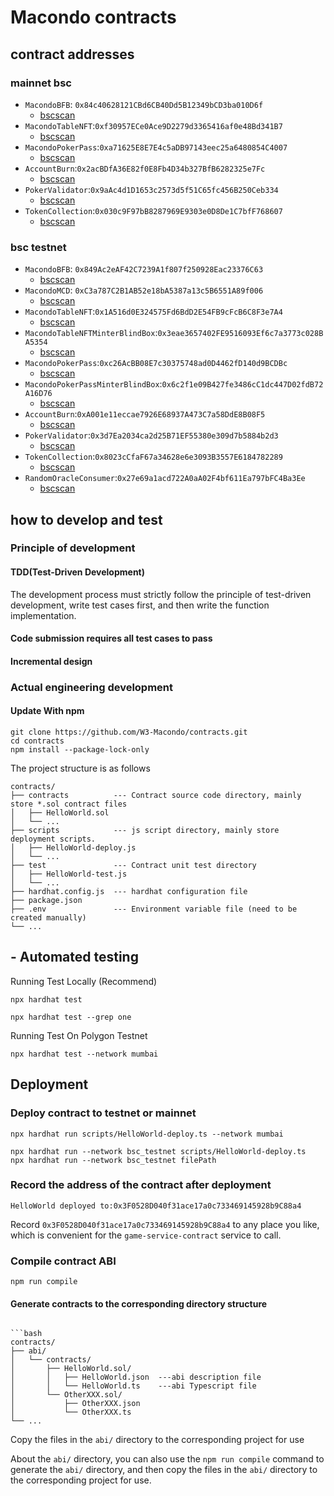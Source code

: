 # Macondo contracts

## contract addresses

### mainnet bsc

- `MacondoBFB`: `0x84c40628121CBd6CB40Dd5B12349bCD3ba010D6f`
  - [bscscan](https://bscscan.com/address/0x84c40628121CBd6CB40Dd5B12349bCD3ba010D6f)
- `MacondoTableNFT`:`0xf30957ECe0Ace9D2279d3365416af0e48Bd341B7`
  - [bscscan](https://bscscan.com/address/0xf30957ECe0Ace9D2279d3365416af0e48Bd341B7)
- `MacondoPokerPass`:`0xa71625E8E7E4c5aDB97143eec25a6480854C4007`
  - [bscscan](https://bscscan.com/address/0xa71625E8E7E4c5aDB97143eec25a6480854C4007)
- `AccountBurn`:`0x2acBDfA36E82f0E8Fb4D34b327BfB6282325e7Fc`
  - [bscscan](https://bscscan.com/address/0x2acBDfA36E82f0E8Fb4D34b327BfB6282325e7Fc)
- `PokerValidator`:`0x9aAc4d1D1653c2573d5f51C65fc456B250Ceb334`
  - [bscscan](https://bscscan.com/address/0x9aAc4d1D1653c2573d5f51C65fc456B250Ceb334)
- `TokenCollection`:`0x030c9F97bB8287969E9303e0D8De1C7bfF768607`
  - [bscscan](https://bscscan.com/address/0x030c9F97bB8287969E9303e0D8De1C7bfF768607)

### bsc testnet

- `MacondoBFB`: `0x849Ac2eAF42C7239A1f807f250928Eac23376C63`
  - [bscscan](https://testnet.bscscan.com/address/0x849Ac2eAF42C7239A1f807f250928Eac23376C63)
- `MacondoMCD`: `0xC3a787C2B1AB52e18bA5387a13c5B6551A89f006`
  - [bscscan](https://testnet.bscscan.com/address/0xC3a787C2B1AB52e18bA5387a13c5B6551A89f006)
- `MacondoTableNFT`:`0x1A516d0E324575Fd6BdD2E54FB9cFcB6C8F3e7A4`
  - [bscscan](https://testnet.bscscan.com/address/0x1A516d0E324575Fd6BdD2E54FB9cFcB6C8F3e7A4)
- `MacondoTableNFTMinterBlindBox`:`0x3eae3657402FE9516093Ef6c7a3773c028BA5354`
  - [bscscan](https://testnet.bscscan.com/address/0x3eae3657402FE9516093Ef6c7a3773c028BA5354)
- `MacondoPokerPass`:`0xc26AcBB08E7c30375748ad0D4462fD140d9BCDBc`
  - [bscscan](https://testnet.bscscan.com/address/0xc26AcBB08E7c30375748ad0D4462fD140d9BCDBc)
- `MacondoPokerPassMinterBlindBox`:`0x6c2f1e09B427fe3486cC1dc447D02fdB72A16D76`
  - [bscscan](https://testnet.bscscan.com/address/0x6c2f1e09B427fe3486cC1dc447D02fdB72A16D76)
- `AccountBurn`:`0xA001e11eccae7926E68937A473C7a58DdE8B08F5`
  - [bscscan](https://testnet.bscscan.com/address/0xA001e11eccae7926E68937A473C7a58DdE8B08F5)
- `PokerValidator`:`0x3d7Ea2034ca2d25B71EF55380e309d7b5884b2d3`
  - [bscscan](https://testnet.bscscan.com/address/0x3d7Ea2034ca2d25B71EF55380e309d7b5884b2d3)
- `TokenCollection`:`0x8023cCfaF67a34628e6e3093B3557E6184782289`
  - [bscscan](https://testnet.bscscan.com/address/0x8023cCfaF67a34628e6e3093B3557E6184782289)
- `RandomOracleConsumer`:`0x27e69a1acd722A0aA02F4bf611Ea797bFC4Ba3Ee`
  - [bscscan](https://testnet.bscscan.com/address/0x27e69a1acd722A0aA02F4bf611Ea797bFC4Ba3Ee)

## how to develop and test

### Principle of development

#### TDD(Test-Driven Development)

The development process must strictly follow the principle of test-driven development, write test cases first, and then write the function implementation.

#### Code submission requires all test cases to pass

#### Incremental design

### Actual engineering development

#### Update With npm

```shell
git clone https://github.com/W3-Macondo/contracts.git
cd contracts
npm install --package-lock-only
```

The project structure is as follows

```shell
contracts/
├── contracts          --- Contract source code directory, mainly store *.sol contract files
│   ├── HelloWorld.sol
│   └── ...
├── scripts            --- js script directory, mainly store deployment scripts.
│   ├── HelloWorld-deploy.js
│   └── ...
├── test               --- Contract unit test directory
│   ├── HelloWorld-test.js
│   └── ...
├── hardhat.config.js  --- hardhat configuration file
├── package.json
├── .env               --- Environment variable file (need to be created manually)
└── ...
```

## - Automated testing

Running Test Locally (Recommend)

```shell
npx hardhat test
```

```shell
npx hardhat test --grep one
```

Running Test On Polygon Testnet

```shell
npx hardhat test --network mumbai
```

## Deployment

### Deploy contract to testnet or mainnet

```shell
npx hardhat run scripts/HelloWorld-deploy.ts --network mumbai
```

```shell
npx hardhat run --network bsc_testnet scripts/HelloWorld-deploy.ts
npx hardhat run --network bsc_testnet filePath
```

### Record the address of the contract after deployment

```shell
HelloWorld deployed to:0x3F0528D040f31ace17a0c733469145928b9C88a4
```

Record `0x3F0528D040f31ace17a0c733469145928b9C88a4` to any place you like, which is convenient for the `game-service-contract` service to call.

### Compile contract ABI

```shell
npm run compile
```

#### Generate contracts to the corresponding directory structure

````shell

```bash
contracts/
├── abi/
│   └── contracts/
│       ├── HelloWorld.sol/
│       │   ├── HelloWorld.json  ---abi description file
│       │   └── HelloWorld.ts    ---abi Typescript file
│       └── OtherXXX.sol/
│           ├── OtherXXX.json
│           └── OtherXXX.ts
└── ...
````

Copy the files in the `abi/` directory to the corresponding project for use

About the `abi/` directory, you can also use the `npm run compile` command to generate the `abi/` directory, and then copy the files in the `abi/` directory to the corresponding project for use.
